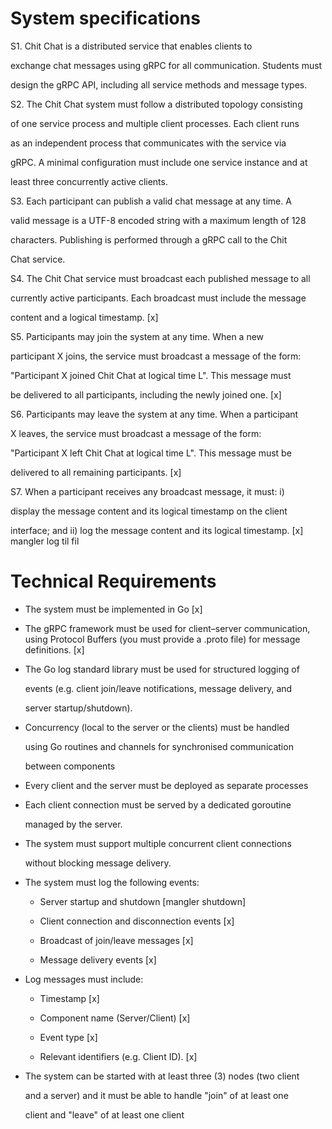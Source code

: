 # System specifications
S1. Chit Chat is a distributed service that enables clients to

exchange chat messages using gRPC for all communication. Students must

design the gRPC API, including all service methods and message types.

S2. The Chit Chat system must follow a distributed topology consisting

of one service process and multiple client processes. Each client runs

as an independent process that communicates with the service via

gRPC. A minimal configuration must include one service instance and at

least three concurrently active clients.





S3. Each participant can publish a valid chat message at any time. A

valid message is a UTF-8 encoded string with a maximum length of 128

characters. Publishing is performed through a gRPC call to the Chit

Chat service.


S4. The Chit Chat service must broadcast each published message to all

currently active participants. Each broadcast must include the message

content and a logical timestamp. [x]


S5. Participants may join the system at any time.  When a new

participant X joins, the service must broadcast a message of the form:

"Participant X joined Chit Chat at logical time L". This message must

be delivered to all participants, including the newly joined one. [x]


S6. Participants may leave the system at any time.  When a participant

X leaves, the service must broadcast a message of the form:

"Participant X left Chit Chat at logical time L". This message must be

delivered to all remaining participants. [x]


S7. When a participant receives any broadcast message, it must: i)

display the message content and its logical timestamp on the client

interface; and ii) log the message content and its logical timestamp. [x] mangler log til fil



# Technical Requirements
- The system must be implemented in Go [x]


- The gRPC framework must be used for client–server communication, using Protocol Buffers (you must provide a .proto file) for message definitions. [x]


- The Go log standard library must be used for structured logging of

  events (e.g. client join/leave notifications, message delivery, and

  server startup/shutdown).


- Concurrency (local to the server or the clients) must be handled

  using Go routines and channels for synchronised communication

  between components


- Every client and the server must be deployed as separate processes


- Each client connection must be served by a dedicated goroutine

  managed by the server.


- The system must support multiple concurrent client connections

  without blocking message delivery.


- The system must log the following events:

  * Server startup and shutdown [mangler shutdown]

  * Client connection and disconnection events [x]

  * Broadcast of join/leave messages [x]

  * Message delivery events [x]


- Log messages must include:

  * Timestamp [x]

  * Component name (Server/Client) [x]

  * Event type [x]

  * Relevant identifiers (e.g. Client ID). [x]


- The system can be started with at least three (3) nodes (two client

  and a server) and it must be able to handle "join" of at least one

  client and "leave" of at least one client
